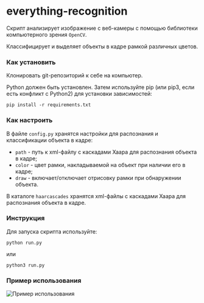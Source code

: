# everything-recognition
Скрипт анализирует изображение с веб-камеры с помощью библиотеки компьютерного зрения `OpenCV`. 

Классифицирует и выделяет объекты в кадре рамкой различных цветов.

### Как установить
Клонировать git-репозиторий к себе на компьютер.

Python должен быть установлен. Затем используйте pip (или pip3, если есть конфликт с Python2) для установки зависимостей:
```
pip install -r requirements.txt
```

### Как настроить
В файле `config.py` хранятся настройки для распознания и классификации объекта в кадре:
- `path` - путь к xml-файлу с каскадами Хаара для распознания объекта в кадре;
- `color` - цвет рамки, накладываемой на объект при наличии его в кадре;
- `draw` - включает/отключает отрисовку рамки при обнаружении объекта.

В каталоге `haarcascades` хранятся xml-файлы с каскадами Хаара для распознания объекта в кадре.

### Инструкция

Для запуска скрипта используйте:
```
python run.py
```
или
```
python3 run.py
```

### Пример использования

![Пример использования](https://dvmn.org/media/lessons/xfiles4.png)
